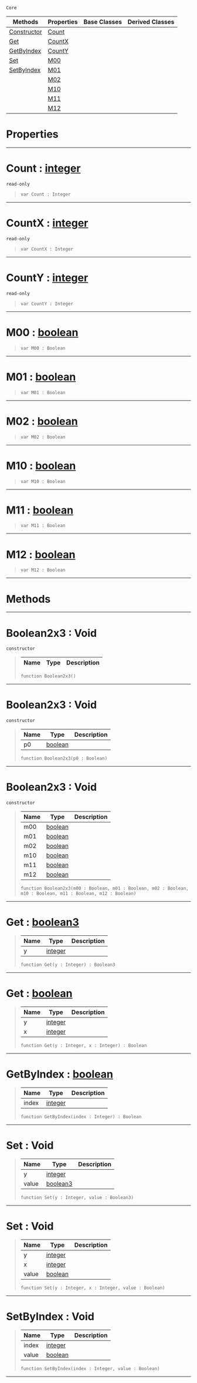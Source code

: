  `Core`

|Methods|Properties|Base Classes|Derived Classes|
|---|---|---|---|
|[ Constructor](https://plasmaengine.github.io/PlasmaDocs/Plasma1/C++/code_reference/lightning_base_types/boolean2x3.markdown#boolean2x3-void)|[ Count](https://plasmaengine.github.io/PlasmaDocs/Plasma1/C++/code_reference/lightning_base_types/boolean2x3.markdown#count-plasma-engine-docume)| | |
|[ Get](https://plasmaengine.github.io/PlasmaDocs/Plasma1/C++/code_reference/lightning_base_types/boolean2x3.markdown#get-plasma-engine-document)|[ CountX](https://plasmaengine.github.io/PlasmaDocs/Plasma1/C++/code_reference/lightning_base_types/boolean2x3.markdown#countx-plasma-engine-docum)| | |
|[ GetByIndex](https://plasmaengine.github.io/PlasmaDocs/Plasma1/C++/code_reference/lightning_base_types/boolean2x3.markdown#getbyindex-plasma-engine-d)|[ CountY](https://plasmaengine.github.io/PlasmaDocs/Plasma1/C++/code_reference/lightning_base_types/boolean2x3.markdown#county-plasma-engine-docum)| | |
|[ Set](https://plasmaengine.github.io/PlasmaDocs/Plasma1/C++/code_reference/lightning_base_types/boolean2x3.markdown#set-void)|[ M00](https://plasmaengine.github.io/PlasmaDocs/Plasma1/C++/code_reference/lightning_base_types/boolean2x3.markdown#m00-plasma-engine-document)| | |
|[ SetByIndex](https://plasmaengine.github.io/PlasmaDocs/Plasma1/C++/code_reference/lightning_base_types/boolean2x3.markdown#setbyindex-void)|[ M01](https://plasmaengine.github.io/PlasmaDocs/Plasma1/C++/code_reference/lightning_base_types/boolean2x3.markdown#m01-plasma-engine-document)| | |
| |[ M02](https://plasmaengine.github.io/PlasmaDocs/Plasma1/C++/code_reference/lightning_base_types/boolean2x3.markdown#m02-plasma-engine-document)| | |
| |[ M10](https://plasmaengine.github.io/PlasmaDocs/Plasma1/C++/code_reference/lightning_base_types/boolean2x3.markdown#m10-plasma-engine-document)| | |
| |[ M11](https://plasmaengine.github.io/PlasmaDocs/Plasma1/C++/code_reference/lightning_base_types/boolean2x3.markdown#m11-plasma-engine-document)| | |
| |[ M12](https://plasmaengine.github.io/PlasmaDocs/Plasma1/C++/code_reference/lightning_base_types/boolean2x3.markdown#m12-plasma-engine-document)| | |


 #  Properties


---  
 #  Count : [integer](https://plasmaengine.github.io/PlasmaDocs/Plasma1/C++/code_reference/lightning_base_types/integer.markdown)

 `read-only`

> 
> ``` lang=cpp, name=Lightning
> var Count : Integer


---  
 #  CountX : [integer](https://plasmaengine.github.io/PlasmaDocs/Plasma1/C++/code_reference/lightning_base_types/integer.markdown)

 `read-only`

> 
> ``` lang=cpp, name=Lightning
> var CountX : Integer


---  
 #  CountY : [integer](https://plasmaengine.github.io/PlasmaDocs/Plasma1/C++/code_reference/lightning_base_types/integer.markdown)

 `read-only`

> 
> ``` lang=cpp, name=Lightning
> var CountY : Integer


---  
 #  M00 : [boolean](https://plasmaengine.github.io/PlasmaDocs/Plasma1/C++/code_reference/lightning_base_types/boolean.markdown)

> 
> ``` lang=cpp, name=Lightning
> var M00 : Boolean


---  
 #  M01 : [boolean](https://plasmaengine.github.io/PlasmaDocs/Plasma1/C++/code_reference/lightning_base_types/boolean.markdown)

> 
> ``` lang=cpp, name=Lightning
> var M01 : Boolean


---  
 #  M02 : [boolean](https://plasmaengine.github.io/PlasmaDocs/Plasma1/C++/code_reference/lightning_base_types/boolean.markdown)

> 
> ``` lang=cpp, name=Lightning
> var M02 : Boolean


---  
 #  M10 : [boolean](https://plasmaengine.github.io/PlasmaDocs/Plasma1/C++/code_reference/lightning_base_types/boolean.markdown)

> 
> ``` lang=cpp, name=Lightning
> var M10 : Boolean


---  
 #  M11 : [boolean](https://plasmaengine.github.io/PlasmaDocs/Plasma1/C++/code_reference/lightning_base_types/boolean.markdown)

> 
> ``` lang=cpp, name=Lightning
> var M11 : Boolean


---  
 #  M12 : [boolean](https://plasmaengine.github.io/PlasmaDocs/Plasma1/C++/code_reference/lightning_base_types/boolean.markdown)

> 
> ``` lang=cpp, name=Lightning
> var M12 : Boolean


---  
 #  Methods


---  
 #  Boolean2x3 : Void

 `constructor`

> 
> |Name|Type|Description|
> |---|---|---|
> ``` lang=cpp, name=Lightning
> function Boolean2x3()
> ``` 


---  
 #  Boolean2x3 : Void

 `constructor`

> 
> |Name|Type|Description|
> |---|---|---|
> |p0|[boolean](https://plasmaengine.github.io/PlasmaDocs/Plasma1/C++/code_reference/lightning_base_types/boolean.markdown)| |
> ``` lang=cpp, name=Lightning
> function Boolean2x3(p0 : Boolean)
> ``` 


---  
 #  Boolean2x3 : Void

 `constructor`

> 
> |Name|Type|Description|
> |---|---|---|
> |m00|[boolean](https://plasmaengine.github.io/PlasmaDocs/Plasma1/C++/code_reference/lightning_base_types/boolean.markdown)| |
> |m01|[boolean](https://plasmaengine.github.io/PlasmaDocs/Plasma1/C++/code_reference/lightning_base_types/boolean.markdown)| |
> |m02|[boolean](https://plasmaengine.github.io/PlasmaDocs/Plasma1/C++/code_reference/lightning_base_types/boolean.markdown)| |
> |m10|[boolean](https://plasmaengine.github.io/PlasmaDocs/Plasma1/C++/code_reference/lightning_base_types/boolean.markdown)| |
> |m11|[boolean](https://plasmaengine.github.io/PlasmaDocs/Plasma1/C++/code_reference/lightning_base_types/boolean.markdown)| |
> |m12|[boolean](https://plasmaengine.github.io/PlasmaDocs/Plasma1/C++/code_reference/lightning_base_types/boolean.markdown)| |
> ``` lang=cpp, name=Lightning
> function Boolean2x3(m00 : Boolean, m01 : Boolean, m02 : Boolean, m10 : Boolean, m11 : Boolean, m12 : Boolean)
> ``` 


---  
 #  Get : [boolean3](https://plasmaengine.github.io/PlasmaDocs/Plasma1/C++/code_reference/lightning_base_types/boolean3.markdown)

> 
> |Name|Type|Description|
> |---|---|---|
> |y|[integer](https://plasmaengine.github.io/PlasmaDocs/Plasma1/C++/code_reference/lightning_base_types/integer.markdown)| |
> ``` lang=cpp, name=Lightning
> function Get(y : Integer) : Boolean3
> ``` 


---  
 #  Get : [boolean](https://plasmaengine.github.io/PlasmaDocs/Plasma1/C++/code_reference/lightning_base_types/boolean.markdown)

> 
> |Name|Type|Description|
> |---|---|---|
> |y|[integer](https://plasmaengine.github.io/PlasmaDocs/Plasma1/C++/code_reference/lightning_base_types/integer.markdown)| |
> |x|[integer](https://plasmaengine.github.io/PlasmaDocs/Plasma1/C++/code_reference/lightning_base_types/integer.markdown)| |
> ``` lang=cpp, name=Lightning
> function Get(y : Integer, x : Integer) : Boolean
> ``` 


---  
 #  GetByIndex : [boolean](https://plasmaengine.github.io/PlasmaDocs/Plasma1/C++/code_reference/lightning_base_types/boolean.markdown)

> 
> |Name|Type|Description|
> |---|---|---|
> |index|[integer](https://plasmaengine.github.io/PlasmaDocs/Plasma1/C++/code_reference/lightning_base_types/integer.markdown)| |
> ``` lang=cpp, name=Lightning
> function GetByIndex(index : Integer) : Boolean
> ``` 


---  
 #  Set : Void

> 
> |Name|Type|Description|
> |---|---|---|
> |y|[integer](https://plasmaengine.github.io/PlasmaDocs/Plasma1/C++/code_reference/lightning_base_types/integer.markdown)| |
> |value|[boolean3](https://plasmaengine.github.io/PlasmaDocs/Plasma1/C++/code_reference/lightning_base_types/boolean3.markdown)| |
> ``` lang=cpp, name=Lightning
> function Set(y : Integer, value : Boolean3)
> ``` 


---  
 #  Set : Void

> 
> |Name|Type|Description|
> |---|---|---|
> |y|[integer](https://plasmaengine.github.io/PlasmaDocs/Plasma1/C++/code_reference/lightning_base_types/integer.markdown)| |
> |x|[integer](https://plasmaengine.github.io/PlasmaDocs/Plasma1/C++/code_reference/lightning_base_types/integer.markdown)| |
> |value|[boolean](https://plasmaengine.github.io/PlasmaDocs/Plasma1/C++/code_reference/lightning_base_types/boolean.markdown)| |
> ``` lang=cpp, name=Lightning
> function Set(y : Integer, x : Integer, value : Boolean)
> ``` 


---  
 #  SetByIndex : Void

> 
> |Name|Type|Description|
> |---|---|---|
> |index|[integer](https://plasmaengine.github.io/PlasmaDocs/Plasma1/C++/code_reference/lightning_base_types/integer.markdown)| |
> |value|[boolean](https://plasmaengine.github.io/PlasmaDocs/Plasma1/C++/code_reference/lightning_base_types/boolean.markdown)| |
> ``` lang=cpp, name=Lightning
> function SetByIndex(index : Integer, value : Boolean)
> ``` 


---  
 

 